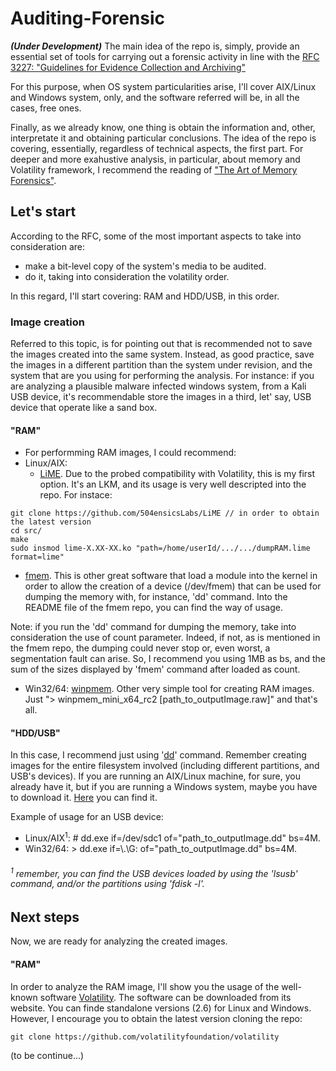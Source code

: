 # Auditing-Forensic

***(Under Development)*** The main idea of the repo is, simply, provide an essential set of tools for carrying out a forensic activity in line with the [RFC 3227: "Guidelines for Evidence Collection and Archiving"](https://datatracker.ietf.org/doc/html/rfc3227) 

For this purpose, when OS system particularities arise, I'll cover AIX/Linux and Windows system, only, and the software referred will be, in all the cases, free ones.

Finally, as we already know, one thing is obtain the information and, other, interpretate it and obtaining particular conclusions. The idea of the repo is covering, essentially, regardless of technical aspects, the first part. For deeper and more exahustive analysis, in particular, about memory and Volatility framework, I recommend the reading of ["The Art of Memory Forensics"](https://repo.zenk-security.com/Forensic/The%20Art%20of%20Memory%20Forensics%20-%20Detecting%20Malware%20and%20Threats%20in%20Windows,%20Linux,%20and%20Mac%20Memory%20(2014).pdf).

## Let's start

According to the RFC, some of the most important aspects to take into consideration are: 
- make a bit-level copy of the system's media to be audited.
- do it, taking into consideration the volatility order.

In this regard, I'll start covering: RAM and HDD/USB, in this order.

### Image creation

Referred to this topic, is for pointing out that is recommended not to save the images created into the same system. Instead, as good practice, save the images in a different partition than the system under revision, and the system that are you using for performing the analysis. For instance: if you are analyzing a plausible malware infected windows system, from a Kali USB device, it's recommendable store the images in a third, let' say, USB device that operate like a sand box.

#### "RAM"

- For performming RAM images, I could recommend:
- Linux/AIX: 
  - [LiME](https://github.com/504ensicsLabs/LiME). Due to the probed compatibility with Volatility, this is my first option. It's an LKM, and its usage is very well descripted into the repo. For instace:

```
git clone https://github.com/504ensicsLabs/LiME // in order to obtain the latest version
cd src/
make
sudo insmod lime-X.XX-XX.ko "path=/home/userId/.../.../dumpRAM.lime format=lime"
```

  - [fmem](https://github.com/NateBrune/fmem). This is other great software that load a module into the kernel in order to allow the creation of a device (/dev/fmem) that can be used for dumping the memory with, for instance, 'dd' command. Into the README file of the fmem repo, you can find the way of usage.

Note: if you run the 'dd' command for dumping the memory, take into consideration the use of count parameter. Indeed, if not, as is mentioned in the fmem repo, the dumping could never stop or, even worst, a segmentation fault can arise. So, I recommend you using 1MB as bs, and the sum of the sizes displayed by 'fmem' command after loaded as count. 

- Win32/64: [winpmem](https://github.com/Velocidex/WinPmem). Other very simple tool for creating RAM images. Just "> winpmem_mini_x64_rc2 [path_to_outputImage.raw]" and that's all.

#### "HDD/USB"
In this case, I recommend just using '[dd](https://man7.org/linux/man-pages/man1/dd.1.html)' command. Remember creating images for the entire filesystem involved (including different partitions, and USB's devices). If you are running an AIX/Linux machine, for sure, you already have it, but if you are running a Windows system, maybe you have to download it. [Here](http://www.chrysocome.net/downloads/dd-0.5.zip) you can find it. 

Example of usage for an USB device:
- Linux/AIX<sup>1</sup>: # dd.exe if=/dev/sdc1 of="path_to_outputImage.dd" bs=4M.
- Win32/64: > dd.exe if=\\.\G: of="path_to_outputImage.dd" bs=4M.

###### <sup>1</sup> remember, you can find the USB devices loaded by using the 'lsusb' command, and/or the partitions using 'fdisk -l'.

## Next steps

Now, we are ready for analyzing the created images. 

#### "RAM"

In order to analyze the RAM image, I'll show you the usage of the well-known software [Volatility](https://www.volatilityfoundation.org/). The software can be downloaded from its website. You can finde standalone versions (2.6) for Linux and Windows. However, I encourage you to obtain the latest version cloning the repo:

```
git clone https://github.com/volatilityfoundation/volatility
```


(to be continue...)
